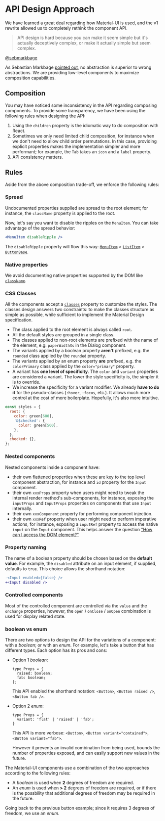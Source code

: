 # API Design Approach

<p class="description">We have learned a great deal regarding how Material-UI is used, and the v1 rewrite allowed us to completely rethink the component API.</p>

> API design is hard because you can make it seem simple but it's actually deceptively complex, or make it actually simple but seem complex.

[@sebmarkbage](https://twitter.com/sebmarkbage/status/728433349337841665)

As Sebastian Markbage [pointed out](https://2014.jsconf.eu/speakers/sebastian-markbage-minimal-api-surface-area-learning-patterns-instead-of-frameworks.html), no abstraction is superior to wrong abstractions.
We are providing low-level components to maximize composition capabilities.

## Composition

You may have noticed some inconsistency in the API regarding composing components.
To provide some transparency, we have been using the following rules when designing the API:

1. Using the `children` property is the idiomatic way to do composition with React.
2. Sometimes we only need limited child composition, for instance when we don't need to allow child order permutations.
In this case, providing explicit properties makes the implementation simpler and more performant; for example, the `Tab` takes an `icon` and a `label` property.
3. API consistency matters.

## Rules

Aside from the above composition trade-off, we enforce the following rules:

### Spread

Undocumented properties supplied are spread to the root element;
for instance, the `className` property is applied to the root.

Now, let's say you want to disable the ripples on the `MenuItem`.
You can take advantage of the spread behavior:
```jsx
<MenuItem disableRipple />
```
The `disableRipple` property will flow this way: [`MenuItem`](/api/menu-item) > [`ListItem`](/api/list-item) > [`ButtonBase`](/api/button-base).

### Native properties

We avoid documenting native properties supported by the DOM like [`className`](/customization/overrides#overriding-with-class-names).

### CSS Classes

All the components accept a [`classes`](/customization/overrides#overriding-with-classes) property to customize the styles.
The classes design answers two constraints:
to make the classes structure as simple as possible, while sufficient to implement the Material Design specification.
- The class applied to the root element is always called `root`.
- All the default styles are grouped in a single class.
- The classes applied to non-root elements are prefixed with the name of the element, e.g. `paperWidthXs` in the Dialog component.
- The variants applied by a boolean property **aren't** prefixed, e.g. the `rounded` class
applied by the `rounded` property.
- The variants applied by an enum property **are** prefixed, e.g. the `colorPrimary` class
applied by the `color="primary"` property.
- A variant has **one level of specificity**.
The `color` and `variant` properties are considered a variant.
The lower the style specificity is, the simpler it is to override.
- We increase the specificity for a variant modifier.
We already **have to do it** for the pseudo-classes (`:hover`, `:focus`, etc.).
It allows much more control at the cost of more boilerplate.
Hopefully, it's also more intuitive.

```js
const styles = {
  root: {
    color: green[600],
    '&$checked': {
      color: green[500],
    },
  },
  checked: {},
};
```

### Nested components

Nested components inside a component have:
- their own flattened properties when these are key to the top level component abstraction,
  for instance and `id` property for the `Input` component.
- their own `xxxProps` property when users might need to tweak the internal render method's sub-components,
  for instance, exposing the `inputProps` and `InputProps` properties on components that use `Input` internally.
- their own `xxxComponent` property for performing component injection.
- their own `xxxRef` property when user might need to perform imperative actions,
  for instance, exposing a `inputRef` property to access the native `input` on the `Input` component.
  This helps answer the  question ["How can I access the DOM element?"](/getting-started/faq#how-can-i-access-the-dom-element-)

### Property naming

The name of a boolean property should be chosen based on the **default value**.
For example, the `disabled` attribute on an input element, if supplied, defaults to `true`.
This choice allows the shorthand notation:

```diff
-<Input enabled={false} />
+<Input disabled />
```

### Controlled components

Most of the controlled component are controlled via the `value` and the `onChange` properties,
however, the `open` / `onClose` / `onOpen` combination is used for display related state.

### boolean vs enum

There are two options to design the API for the variations of a component: with a *boolean*; or with an *enum*.
For example, let's take a button that has different types. Each option has its pros and cons:

- Option 1 *boolean*:

  ```tsx
  type Props = {
    raised: boolean;
    fab: boolean;
  };
  ```

   This API enabled the shorthand notation:
   `<Button>`, `<Button raised />`, `<Button fab />`.

- Option 2 *enum*:

  ```tsx
  type Props = {
    variant: 'flat' | 'raised' | 'fab';
  }
  ```

  This API is more verbose:
  `<Button>`, `<Button variant="contained">`, `<Button variant="fab">`.

   However it prevents an invalid combination from being used,
   bounds the number of properties exposed,
   and can easily support new values in the future.

The Material-UI components use a combination of the two approaches according to the following rules:
- A *boolean* is used when **2** degrees of freedom are required.
- An *enum* is used when **> 2** degrees of freedom are required, or if there is the possbility that additional degrees of freedom may be required in the future.

Going back to the previous button example; since it requires 3 degrees of freedom, we use an *enum*.
